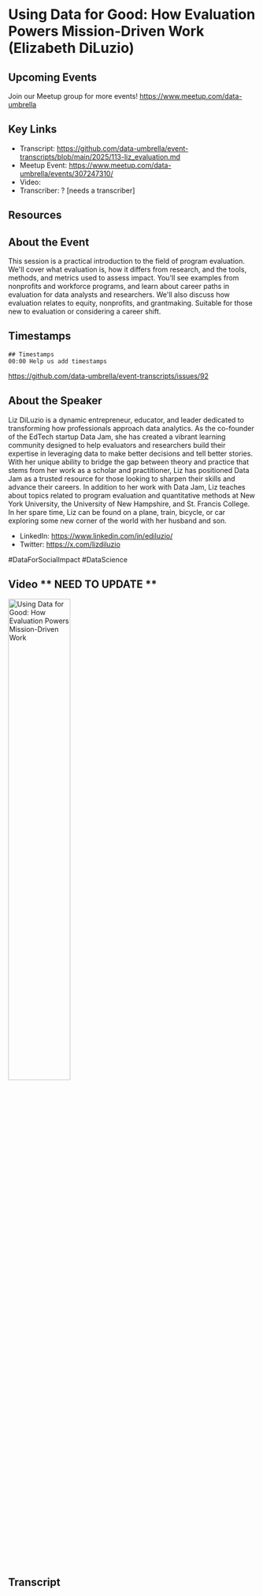 # Using Data for Good: How Evaluation Powers Mission-Driven Work (Elizabeth DiLuzio)

## Upcoming Events
Join our Meetup group for more events!
https://www.meetup.com/data-umbrella

## Key Links
- Transcript: https://github.com/data-umbrella/event-transcripts/blob/main/2025/113-liz_evaluation.md
- Meetup Event: https://www.meetup.com/data-umbrella/events/307247310/
- Video:
- Transcriber: ? [needs a transcriber]


## Resources


## About the Event
This session is a practical introduction to the field of program evaluation. We'll cover what evaluation is, how it differs from research, and the 
tools, methods, and metrics used to assess impact. You'll see examples from nonprofits and workforce programs, and learn about career paths in evaluation for data analysts and researchers. We'll also discuss how evaluation relates to equity, nonprofits, and grantmaking. Suitable for those new to evaluation or considering a career shift.


## Timestamps
```
## Timestamps
00:00 Help us add timestamps
```
https://github.com/data-umbrella/event-transcripts/issues/92

## About the Speaker
Liz DiLuzio is a dynamic entrepreneur, educator, and leader dedicated to transforming how professionals approach data analytics. As the co-founder of the EdTech startup Data Jam, she has created a vibrant learning 
community designed to help evaluators and researchers build their expertise in leveraging data to make better decisions and tell better stories. With her unique ability to bridge the gap between theory and practice
that stems from her work as a scholar and practitioner, Liz has positioned Data Jam as a trusted resource for those looking to sharpen their skills and advance their careers. In addition to her work with Data Jam, 
Liz teaches about topics related to program evaluation and quantitative methods at New York University, the University of New Hampshire, and St. Francis College. In her spare time, Liz can be found on a plane, 
train, bicycle, or car exploring some new corner of the world with her husband and son.

- LinkedIn: https://www.linkedin.com/in/ediluzio/
- Twitter: https://x.com/lizdiluzio

#DataForSocialImpact #DataScience

## Video ** NEED TO UPDATE **
<a href="http://www.youtube.com/watch?feature=player_embedded&v=ERbe2yfXmFY" target="_blank"><img src="http://img.youtube.com/vi/ERbe2yfXmFY/0.jpg" alt="Using Data for Good: How Evaluation Powers Mission-Driven Work" width="50%" /></a>

## Transcript
